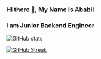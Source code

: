 ### Hi there 👋, My Name Is Ababil
### I am Junior Backend Engineer


![GitHub stats](https://github-readme-stats.vercel.app/api?username=Birdfromhell&show_icons=true&count_private=true&theme=vision-friendly-dark&border=false)  

[![GitHub Streak](https://streak-stats.demolab.com?user=birdfromhell&theme=highcontrast&hide_border=true)](https://git.io/streak-stats)

